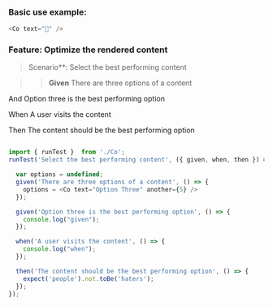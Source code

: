 ### Basic use example:

 ```js
 <Co text="🍕" />
 ```


### Feature: Optimize the rendered content

> Scenario**: Select the best performing content

  >> **Given** There are three options of a content

  And Option three is the best performing option

  When A user visits the content

  Then The content should be the best performing option


```js

import { runTest }  from './Co';
runTest('Select the best performing content', ({ given, when, then }) => {

  var options = undefined;
  given('There are three options of a content', () => {
    options = <Co text="Option Three" another={5} />
  });

  given('Option three is the best performing option', () => {
    console.log("given");
  });

  when('A user visits the content', () => {
    console.log("when");
  });

  then('The content should be the best performing option', () => {
    expect('people').not.toBe('haters');
  });
});



```
